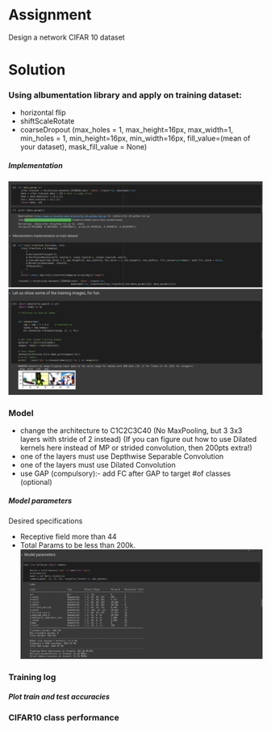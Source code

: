 # Assignment 
Design a network CIFAR 10 dataset 

# Solution
### Using albumentation library and apply on training dataset:
- horizontal flip
- shiftScaleRotate
- coarseDropout (max_holes = 1, max_height=16px, max_width=1, min_holes = 1, min_height=16px, min_width=16px, fill_value=(mean of your dataset), mask_fill_value = None)
##### Implementation
![a1](images/train_trans.png)
![a2](images/train_trans_op.png)

### Model
- change the architecture to C1C2C3C40 (No MaxPooling, but 3 3x3 layers with stride of 2 instead) (If you can figure out how to use Dilated kernels here instead of MP or strided convolution, then 200pts extra!)
- one of the layers must use Depthwise Separable Convolution
- one of the layers must use Dilated Convolution
- use GAP (compulsory):- add FC after GAP to target #of classes (optional)

##### Model parameters
Desired specifications
- Receptive field more than 44 
- Total Params to be less than 200k.
![model](images/model_param.png)

### Training log
##### Plot train and test accuracies


### CIFAR10 class performance 
